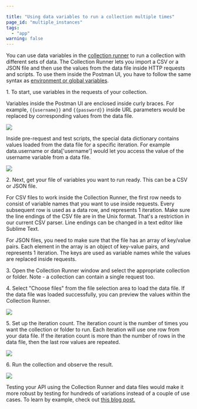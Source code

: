 ```yaml
---

title: "Using data variables to run a collection multiple times"
page_id: "multiple_instances"
tags: 
  - "app"
warning: false
---
```


You can use data variables in the [collection runner][0] to run a collection with different sets of data. The Collection Runner lets you import a CSV or a JSON file and then use the values from the data file inside HTTP requests and scripts. To use them inside the Postman UI, you have to follow the same syntax as [environment or global variables][1].

1\. To start, use variables in the requests of your collection.

Variables inside the Postman UI are enclosed inside curly braces. For example, `{{username}}` and `{{password}}` inside URL parameters would be replaced by corresponding values from the data file.

[![](https://www.getpostman.com/img/v1/docs/multiple_instances/multiple_instances_1.png)
][2]

Inside pre-request and test scripts, the special data dictionary contains values loaded from the data file for a specific iteration. For example data.username or data\['username'\] would let you access the value of the username variable from a data file.

[![](https://www.getpostman.com/img/v1/docs/multiple_instances/multiple_instances_2.png)
][3]

2\. Next, get your file of variables you want to run ready. This can be a CSV or JSON file.

For CSV files to work inside the Collection Runner, the first row needs to consist of variable names that you want to use inside requests. Every subsequent row is used as a data row, and represents 1 iteration. Make sure the line endings of the CSV file are in the Unix format. That's a restriction in our current CSV parser. Line endings can be changed in a text editor like Sublime Text.

For JSON files, you need to make sure that the file has an array of key/value pairs. Each element in the array is an object of key-value pairs, and represents 1 iteration. The keys are used as variable names while the values are replaced inside requests.

3\. Open the Collection Runner window and select the appropriate collection or folder. Note - a collection can contain a single request too.

4\. Select "Choose files" from the file selection area to load the data file. If the data file was loaded successfully, you can preview the values within the Collection Runner.

[![](https://www.getpostman.com/img/v1/docs/multiple_instances/multiple_instances_3.png)
][4]

5\. Set up the iteration count. The iteration count is the number of times you want the collection or folder to run. Each iteration will use one row from your data file. If the iteration count is more than the number of rows in the data file, then the last row values are repeated.

[![](https://www.getpostman.com/img/v1/docs/multiple_instances/multiple_instances_4.png)
][5]

6\. Run the collection and observe the result.

[![](https://www.getpostman.com/img/v1/docs/multiple_instances/multiple_instances_5.png)
][6]

Testing your API using the Collection Runner and data files would make it more robust by testing for hundreds of variations instead of a couple of use cases. To learn by example, check out [this blog post.][7]


[0]: http://www.getpostman.com/docs/running_collections
[1]: http://www.getpostman.com/docs/environments
[2]: https://www.getpostman.com/img/v1/docs/multiple_instances/multiple_instances_1.png
[3]: https://www.getpostman.com/img/v1/docs/multiple_instances/multiple_instances_2.png
[4]: https://www.getpostman.com/img/v1/docs/multiple_instances/multiple_instances_3.png
[5]: https://www.getpostman.com/img/v1/docs/multiple_instances/multiple_instances_4.png
[6]: https://www.getpostman.com/img/v1/docs/multiple_instances/multiple_instances_5.png
[7]: http://blog.getpostman.com/2014/10/28/using-csv-and-json-files-in-the-postman-collection-runner/

